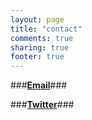 ```yaml
---
layout: page
title: "contact"
comments: true
sharing: true
footer: true
---
```

###**[Email](mailto:nicholascsanford@gmail.com)**###

###**[Twitter](https://twitter.com/sanford_nick)**###
